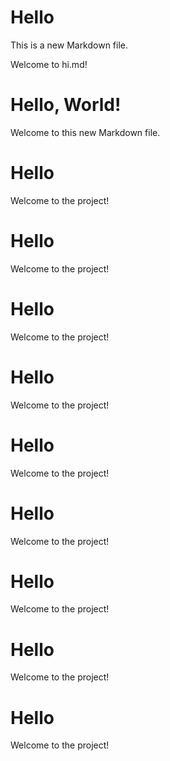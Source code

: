 # Hello

This is a new Markdown file.

Welcome to hi.md!
# Hello, World!

Welcome to this new Markdown file.
# Hello

Welcome to the project!
# Hello

Welcome to the project!
# Hello

Welcome to the project!
# Hello

Welcome to the project!
# Hello

Welcome to the project!
# Hello

Welcome to the project!
# Hello

Welcome to the project!
# Hello

Welcome to the project!
# Hello

Welcome to the project!
